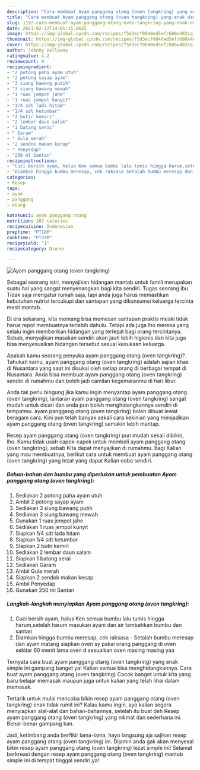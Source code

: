 ```yaml
---
description: "Cara membuat Ayam panggang otang (oven tangkring) yang enak dan Mudah Dibuat"
title: "Cara membuat Ayam panggang otang (oven tangkring) yang enak dan Mudah Dibuat"
slug: 1192-cara-membuat-ayam-panggang-otang-oven-tangkring-yang-enak-dan-mudah-dibuat
date: 2021-02-12T14:01:15.062Z
image: https://img-global.cpcdn.com/recipes/f5d3ecf0040ed5ef/680x482cq70/ayam-panggang-otang-oven-tangkring-foto-resep-utama.jpg
thumbnail: https://img-global.cpcdn.com/recipes/f5d3ecf0040ed5ef/680x482cq70/ayam-panggang-otang-oven-tangkring-foto-resep-utama.jpg
cover: https://img-global.cpcdn.com/recipes/f5d3ecf0040ed5ef/680x482cq70/ayam-panggang-otang-oven-tangkring-foto-resep-utama.jpg
author: Johnny Holloway
ratingvalue: 4.2
reviewcount: 9
recipeingredient:
- "2 potong paha ayam utuh"
- "2 potong sayap ayam"
- "3 siung bawang putih"
- "3 siung bawang mewah"
- "1 ruas jempot jahe"
- "1 ruas jempol kunyit"
- "1/4 sdt lada hitam"
- "1/4 sdt ketumbar"
- "2 butir kemiri"
- "2 lembar daun salam"
- "1 batang serai"
- " Garam"
- " Gula merah"
- "2 sendok makan kecap"
- " Penyedap"
- "250 ml Santan"
recipeinstructions:
- "Cuci bersih ayam, halus Ken semua bumbu lalu tumis hingga harum,setelah harum masukan ayam dan air tambahkan bumbu dan santan"
- "Diamkan hingga bumbu meresap, cek raksasa Setalah bumbu meresap dan ayam matang siapkan oven sy pakai orang panggang di oven sekitar 60 menit lama oven d sesuaikan oven masing masing yaa"
categories:
- Resep
tags:
- ayam
- panggang
- otang

katakunci: ayam panggang otang 
nutrition: 167 calories
recipecuisine: Indonesian
preptime: "PT18M"
cooktime: "PT33M"
recipeyield: "1"
recipecategory: Dinner

---
```



![Ayam panggang otang (oven tangkring)](https://img-global.cpcdn.com/recipes/f5d3ecf0040ed5ef/680x482cq70/ayam-panggang-otang-oven-tangkring-foto-resep-utama.jpg)

Sebagai seorang istri, menyajikan hidangan mantab untuk famili merupakan suatu hal yang sangat menyenangkan bagi kita sendiri. Tugas seorang ibu Tidak saja mengatur rumah saja, tapi anda juga harus memastikan kebutuhan nutrisi tercukupi dan santapan yang dikonsumsi keluarga tercinta mesti mantab.

Di era  sekarang, kita memang bisa memesan santapan praktis meski tidak harus repot membuatnya terlebih dahulu. Tetapi ada juga lho mereka yang selalu ingin memberikan hidangan yang terlezat bagi orang tercintanya. Sebab, menyajikan masakan sendiri akan jauh lebih higienis dan kita juga bisa menyesuaikan hidangan tersebut sesuai kesukaan keluarga. 



Apakah kamu seorang penyuka ayam panggang otang (oven tangkring)?. Tahukah kamu, ayam panggang otang (oven tangkring) adalah sajian khas di Nusantara yang saat ini disukai oleh setiap orang di berbagai tempat di Nusantara. Anda bisa membuat ayam panggang otang (oven tangkring) sendiri di rumahmu dan boleh jadi camilan kegemaranmu di hari libur.

Anda tak perlu bingung jika kamu ingin menyantap ayam panggang otang (oven tangkring), lantaran ayam panggang otang (oven tangkring) sangat mudah untuk dicari dan anda pun boleh menghidangkannya sendiri di tempatmu. ayam panggang otang (oven tangkring) boleh dibuat lewat beragam cara. Kini pun telah banyak sekali cara kekinian yang menjadikan ayam panggang otang (oven tangkring) semakin lebih mantap.

Resep ayam panggang otang (oven tangkring) pun mudah sekali dibikin, lho. Kamu tidak usah capek-capek untuk membeli ayam panggang otang (oven tangkring), sebab Kita dapat menyajikan di rumahmu. Bagi Kalian yang mau membuatnya, berikut cara untuk membuat ayam panggang otang (oven tangkring) yang lezat yang dapat Kalian coba sendiri.

<!--inarticleads1-->

##### Bahan-bahan dan bumbu yang diperlukan untuk pembuatan Ayam panggang otang (oven tangkring):

1. Sediakan 2 potong paha ayam utuh
1. Ambil 2 potong sayap ayam
1. Sediakan 3 siung bawang putih
1. Sediakan 3 siung bawang mewah
1. Gunakan 1 ruas jempot jahe
1. Sediakan 1 ruas jempol kunyit
1. Siapkan 1/4 sdt lada hitam
1. Siapkan 1/4 sdt ketumbar
1. Siapkan 2 butir kemiri
1. Sediakan 2 lembar daun salam
1. Siapkan 1 batang serai
1. Sediakan  Garam
1. Ambil  Gula merah
1. Siapkan 2 sendok makan kecap
1. Ambil  Penyedap
1. Gunakan 250 ml Santan




<!--inarticleads2-->

##### Langkah-langkah menyiapkan Ayam panggang otang (oven tangkring):

1. Cuci bersih ayam, halus Ken semua bumbu lalu tumis hingga harum,setelah harum masukan ayam dan air tambahkan bumbu dan santan
1. Diamkan hingga bumbu meresap, cek raksasa - Setalah bumbu meresap dan ayam matang siapkan oven sy pakai orang panggang di oven sekitar 60 menit lama oven d sesuaikan oven masing masing yaa




Ternyata cara buat ayam panggang otang (oven tangkring) yang enak simple ini gampang banget ya! Kalian semua bisa menghidangkannya. Cara buat ayam panggang otang (oven tangkring) Cocok banget untuk kita yang baru belajar memasak maupun juga untuk kalian yang telah lihai dalam memasak.

Tertarik untuk mulai mencoba bikin resep ayam panggang otang (oven tangkring) enak tidak rumit ini? Kalau kamu ingin, ayo kalian segera menyiapkan alat-alat dan bahan-bahannya, setelah itu buat deh Resep ayam panggang otang (oven tangkring) yang nikmat dan sederhana ini. Benar-benar gampang kan. 

Jadi, ketimbang anda berfikir lama-lama, hayo langsung aja sajikan resep ayam panggang otang (oven tangkring) ini. Dijamin anda gak akan menyesal bikin resep ayam panggang otang (oven tangkring) lezat simple ini! Selamat berkreasi dengan resep ayam panggang otang (oven tangkring) mantab simple ini di tempat tinggal sendiri,ya!.

